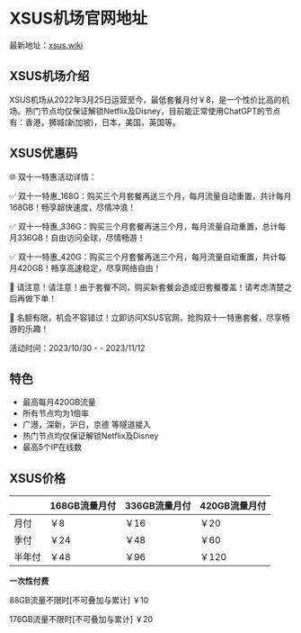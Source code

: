 # XSUS机场官网地址

最新地址：[xsus.wiki](https://xsus.wiki/#/register?code=hpZSIRM6)

## XSUS机场介绍

XSUS机场从2022年3月25日运营至今，最低套餐月付￥8，是一个性价比高的机场。热门节点均仅保证解锁Netflix及Disney，目前能正常使用ChatGPT的节点有：香港，狮城(新加坡)，日本，美国，英国等。

## XSUS优惠码

🌐 双十一特惠活动详情：

✅ 双十一特惠_168G：购买三个月套餐再送三个月，每月流量自动重置，共计每月168GB！畅享超快速度，尽情冲浪！

✅ 双十一特惠_336G：购买三个月套餐再送三个月，每月流量自动重置，总计每月336GB！自由访问全球，尽情畅游！

✅ 双十一特惠_420G：购买三个月套餐再送三个月，每月流量自动重置，共计每月420GB！畅享高速稳定，尽享网络自由！

🌚 请注意！请注意！由于套餐不同，购买新套餐会造成旧套餐覆盖！请考虑清楚之后再做下单！

📢 名额有限，机会不容错过！立即访问XSUS官网，抢购双十一特惠套餐，尽享畅游的乐趣！

活动时间：2023/10/30 - - 2023/11/12

## 特色

* 最高每月420GB流量
* 所有节点均为1倍率
* 广港，深新，沪日，京德 等隧道接入
* 热门节点均仅保证解锁Netflix及Disney
* 最高5个IP在线数

## XSUS价格

||168GB流量月付|336GB流量月付|420GB流量月付|
|----|----|----|----|
|月付|￥8|￥16|￥20|
|季付|￥24|￥48|￥60|
|半年付|￥48|￥96|￥120|

**一次性付费**

88GB流量不限时[不可叠加与累计] ￥10

176GB流量不限时[不可叠加与累计] ￥20
